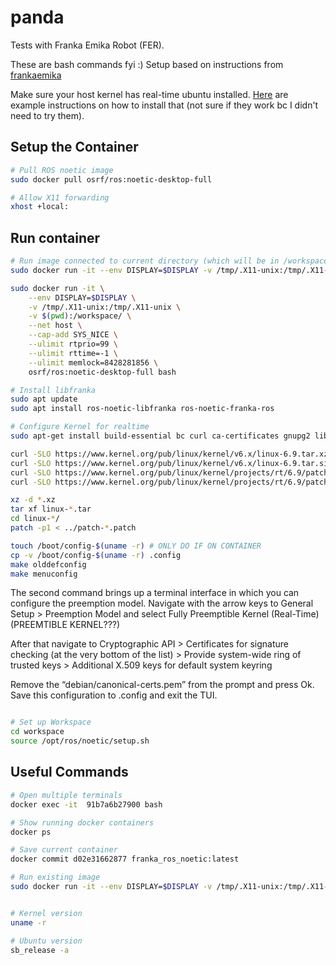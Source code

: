 # panda
Tests with Franka Emika Robot (FER).

These are bash commands fyi :)
Setup based on instructions from [frankaemika](https://frankaemika.github.io/docs/franka_ros2.html)

Make sure your host kernel has real-time ubuntu installed. [Here](https://github.com/2b-t/docker-realtime/blob/main/doc/PreemptRt.md) are example instructions on how to install that (not sure if they work bc I didn't need to try them).

## Setup the Container
``` bash
# Pull ROS noetic image
sudo docker pull osrf/ros:noetic-desktop-full

# Allow X11 forwarding
xhost +local:
```

## Run container

```bash
# Run image connected to current directory (which will be in /workspace directory in the container) and allow host to display gui using X11 Display Forwarding
sudo docker run -it --env DISPLAY=$DISPLAY -v /tmp/.X11-unix:/tmp/.X11-unix -v $(pwd):/workspace/ --net host osrf/ros:noetic-desktop-full bash

sudo docker run -it \
    --env DISPLAY=$DISPLAY \
    -v /tmp/.X11-unix:/tmp/.X11-unix \
    -v $(pwd):/workspace/ \
    --net host \
    --cap-add SYS_NICE \
    --ulimit rtprio=99 \
    --ulimit rttime=-1 \
    --ulimit memlock=8428281856 \
    osrf/ros:noetic-desktop-full bash

# Install libfranka
sudo apt update
sudo apt install ros-noetic-libfranka ros-noetic-franka-ros

# Configure Kernel for realtime
sudo apt-get install build-essential bc curl ca-certificates gnupg2 libssl-dev lsb-release libelf-dev bison flex dwarves zstd libncurses-dev

curl -SLO https://www.kernel.org/pub/linux/kernel/v6.x/linux-6.9.tar.xz
curl -SLO https://www.kernel.org/pub/linux/kernel/v6.x/linux-6.9.tar.sign
curl -SLO https://www.kernel.org/pub/linux/kernel/projects/rt/6.9/patch-6.9-rt5.patch.xz
curl -SLO https://www.kernel.org/pub/linux/kernel/projects/rt/6.9/patch-6.9-rt5.patch.sign

xz -d *.xz
tar xf linux-*.tar
cd linux-*/
patch -p1 < ../patch-*.patch

touch /boot/config-$(uname -r) # ONLY DO IF ON CONTAINER
cp -v /boot/config-$(uname -r) .config
make olddefconfig
make menuconfig

```
The second command brings up a terminal interface in which you can configure the preemption model. Navigate with the arrow keys to General Setup > Preemption Model and select Fully Preemptible Kernel (Real-Time) (PREEMTIBLE KERNEL???)

After that navigate to Cryptographic API > Certificates for signature checking (at the very bottom of the list) > Provide system-wide ring of trusted keys > Additional X.509 keys for default system keyring

Remove the “debian/canonical-certs.pem” from the prompt and press Ok. Save this configuration to .config and exit the TUI.

```bash

# Set up Workspace
cd workspace
source /opt/ros/noetic/setup.sh

```


## Useful Commands

```bash
# Open multiple terminals
docker exec -it  91b7a6b27900 bash

# Show running docker containers
docker ps

# Save current container
docker commit d02e31662877 franka_ros_noetic:latest

# Run existing image
sudo docker run -it --env DISPLAY=$DISPLAY -v /tmp/.X11-unix:/tmp/.X11-unix -v $(pwd):/workspace --net host franka_ros_noetic:latest bash


# Kernel version
uname -r

# Ubuntu version
sb_release -a
```





